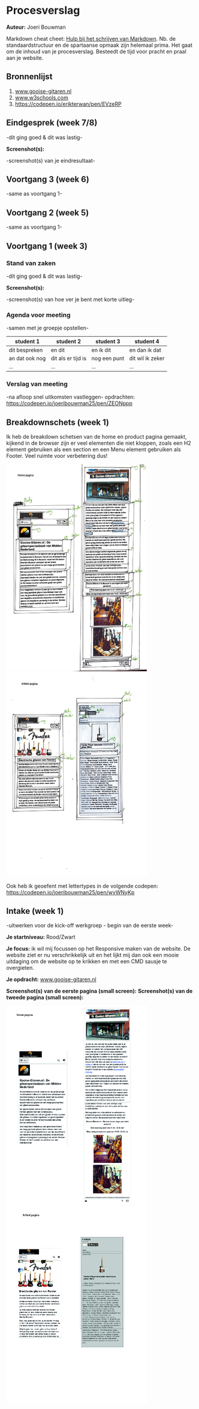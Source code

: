 # Procesverslag
**Auteur:** Joeri Bouwman

Markdown cheat cheet: [Hulp bij het schrijven van Markdown](https://github.com/adam-p/markdown-here/wiki/Markdown-Cheatsheet). Nb. de standaardstructuur en de spartaanse opmaak zijn helemaal prima. Het gaat om de inhoud van je procesverslag. Besteedt de tijd voor pracht en praal aan je website.



## Bronnenlijst
1. www.gooise-gitaren.nl
2. www.w3schools.com
3. https://codepen.io/erikterwan/pen/EVzeRP



## Eindgesprek (week 7/8)

-dit ging goed & dit was lastig-

**Screenshot(s):**

-screenshot(s) van je eindresultaat-



## Voortgang 3 (week 6)

-same as voortgang 1-



## Voortgang 2 (week 5)

-same as voortgang 1-



## Voortgang 1 (week 3)

### Stand van zaken

-dit ging goed & dit was lastig-

**Screenshot(s):**

-screenshot(s) van hoe ver je bent met korte uitleg-

### Agenda voor meeting

-samen met je groepje opstellen-

| student 1      | student 2          | student 3    | student 4        |
| ---            | ---                | ---          | ---              |
| dit bespreken  | en dit             | en ik dit    | en dan ik dat    |
| an dat ook nog | dit als er tijd is | nog een punt | dit wil ik zeker |
| ...            | ...                | ...          | ...              |

### Verslag van meeting

-na afloop snel uitkomsten vastleggen-
opdrachten:
https://codepen.io/joeribouwman25/pen/ZEONppp


## Breakdownschets (week 1)

Ik heb de breakdown schetsen van de home en product pagina gemaakt, kijkend in de browser zijn er veel elementen die niet kloppen, zoals een H2 element gebruiken als een section en een Menu element gebruiken als Footer. Veel ruimte voor verbetering dus!

<img src="images/Breakdownschets Homepagina.jpeg" width="375px" alt="Breakdown schets van Homepagina van de website"><img src="images/Breakdownschets Productpagina.jpeg" width="375px" alt="Breakdown schets van productpagina van de website">

Ook heb ik geoefent met lettertypes in de volgende codepen:
https://codepen.io/joeribouwman25/pen/wvWNyKp


## Intake (week 1)
-uitwerken voor de kick-off werkgroep - begin van de eerste week-

**Je startniveau:** Rood/Zwart

**Je focus:** ik wil mij focussen op het Responsive maken van de website. De website ziet er nu verschrikkelijk uit en het lijkt mij dan ook een mooie uitdaging om de website op te krikken en met een CMD sausje te overgieten. 

**Je opdracht:** www.gooise-gitaren.nl

**Screenshot(s) van de eerste pagina (small screen):**    **Screenshot(s) van de tweede pagina (small screen):**

<img src="images/Home Pagina-gooise.jpg" width="375px" alt="Homepagina van de website">   <img src="images/Product Pagina-gooise.jpg" width="375px" alt="product pagina van website">




